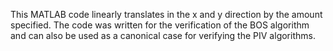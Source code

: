 This MATLAB code linearly translates in the x and y direction by the amount specified. 
The code was written for the verification of the BOS algorithm and can also be used as a canonical case for verifying the PIV algorithms.


